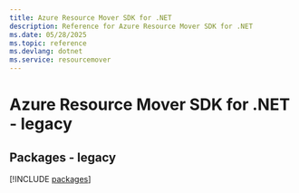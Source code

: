 ```yaml
---
title: Azure Resource Mover SDK for .NET
description: Reference for Azure Resource Mover SDK for .NET
ms.date: 05/28/2025
ms.topic: reference
ms.devlang: dotnet
ms.service: resourcemover
---
```

# Azure Resource Mover SDK for .NET - legacy
## Packages - legacy
[!INCLUDE [packages](resource-mover-index.md)]
